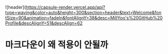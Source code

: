 ![header](https://capsule-render.vercel.app/api?type=waving&color=auto&height=300&section=header&text=Welcome&fontSize=90&animation=fadeIn&fontAlignY=38&desc=MillYoo's%20GitHub%20Profile&descAlignY=51&descAlign=62

# 마크다운이 왜 적용이 안될까